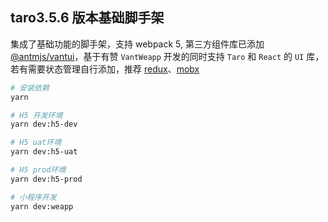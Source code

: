 ## taro3.5.6 版本基础脚手架

集成了基础功能的脚手架，支持 webpack 5, 第三方组件库已添加 [@antmjs/vantui](https://antmjs.github.io/vantui/#/home)，基于有赞 `VantWeapp` 开发的同时支持 `Taro` 和 `React` 的 `UI` 库， 若有需要状态管理自行添加，推荐 [redux](https://docs.taro.zone/docs/2.x/redux)、[mobx](https://docs.taro.zone/docs/2.x/mobx)

```bash
# 安装依赖
yarn

# H5 开发环境
yarn dev:h5-dev

# H5 uat环境
yarn dev:h5-uat

# H5 prod环境
yarn dev:h5-prod

# 小程序开发
yarn dev:weapp

```
